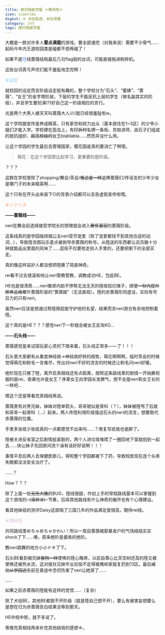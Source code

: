 ```yaml
---
title: 絶対階級学園 ＊鹰岭陸＊
icon: iconriku
digest: ※ 涉及剧透，未玩慎重
category: さ行
tags: 絶対階級学園
---
```






大概是一款对许多人**雷点满载**的游戏，要全部通完（对我来说）需要不少骨气……起码今年内王道校园类是碰都不想再碰了！

如果不是<font color="#6495ED">陸</font>线蔷薇结局最后几句flag般的台词，可能直接拖进粉碎机。

这些台词真亏声优们能不羞耻地念完啊！

<font color="#87CEFA">▣设定</font>

就校园的设定而言阶级设定挺有趣的，整个学校分为“石头”、“蜜蜂”、“蔷薇”、“女王”的金字塔阶层，下层的学生不能反抗上层的学生（嘛名副其实的阶级），并且学生要扮演(?)好自己这一阶级相应的言行。

光是两个大男人被天天叫蔷薇大人////就已经很羞耻啦w。

这个学院据宣传是养成精英，只有家世和财力出众（基本居住在1~3区）的少爷小姐们才能入学。学校建在孤岛上，有~~打折村~~名牌一条街、苏帕讲师、由石子们组成的抵抗组织、~~超高校级的~~女王blablabla……然而并没什么用。

让这个学园的学生最后去管理国家，樱花国是真的要消亡了啊喂。

> 萌花：在这个学园里比起学习，更重要的是阶级。

？？？

这群在学校里除了shopping/舞会/茶会/~~像追星一样~~追捧蔷薇们/传谣言的少年少女是哪门子的未来精英啊……

这个只有在开头出来装下○的背景介绍都可以去告虚假宣传啦喂。

<font color="#FFA07A">▣シナリオ</font>

**——蔷薇线——**

neri在舞会前选择接受学院长的馈赠就会进入~~奢侈富丽~~的蔷薇阶级。

这条线真的是学园版倾城公主neri受尽宠爱（除了宠爱都找不到其他合适的动词…），导致陸贪图玩乐差点被剥夺赤蔷薇的称号。从陸送的东西都让店员搬十分钟就能品出里面的风味了……逛街不仅要抢走别人手里的，还要把剩下的全部买走。

真的像这样监护人都没想把陸撕了简直神奇。

rei看不过去很温和地让neri管教管教，调教成功HE，包庇BE。

HE也是很清奇……neri像贤内助不停帮无法无天的陸收拾烂摊子，顺便~~一秒内提升修养品格~~攀升蔷薇阶层的“蔷薇姬”（无法直视）。陸的赤蔷薇形同虚设，实际有号召力的只有neri。

虽然neri应该是想通过帮陸擦屁股守护他的名望，结果而言neri游刃有余地控制着陸。

这个真的是HE？？？感觉neri下一秒就会被女王反攻KO…

**——石头线——**

蔷薇感觉是来试探玩家心灵的下限来着，石头线正常多——了！！！

石头里大家都有从重度神经病→神经病好转的趋势，萌花啊啊啊，临时茶会的时候觉得萌花和粉毛一言难尽，传出对neri不好的流言的时候还让粉毛问neri好暖。

绝阶现在只推了陸，离开启真相线还有点距离，按照这条路线里的剧情一开始撕校服的是rei，夜袭也许是女王？序章女王向学园长发脾气，想不会是neri和女王长的一样吧…

嗯这个还是等看完真相线再说。

蔷薇里有对黑兄妹，妹妹对陸单箭头，哥哥貌似是骨科（？），妹妹被陸甩了后就和哥哥一起骨科（…）起来。两人传陸利用阶级强迫石头的neri的流言，想要取代赤蔷薇的位置。

手里多张纸少张纸真的一点都感觉不出来吗……？用复写纸我也是醉了。

陸被关进反省室之后剧情挺紧脏的，两个人进垃圾堆爬了一圈回地下室就抱到一起去……快让妹子先回房间洗个澡有话好好说啊！！！

事情平息后两人去保健医那儿，得知整个学园都被下了药，导致校医现在连个头疼失眠都没法安全治疗了。

……？

How？？？

除了上面一些~~无伤大雅~~的BUG，陸线很甜，作初上手的常规路线基本可以掌握到这个游戏的~~（深井冰）~~节奏，后续其他路线有什么神奇的展开也有个心理建设。

看其他妹纸的测评Daisy这部隔了三国几年的作品满足度很高，期待rei线。

<font color="#D8BFD8">▣鹰岭陸</font>

共同路线里めちゃめちゃかわい！所以一周目蔷薇被那暴发户的气场结结实实shock了下……噢，原来绝阶是酱紫的绝阶。

教neri跳舞的地方小小ドキ了下。

石头BE看到被兄妹~~像狗一样~~使唤的陸心略疼，以前自尊心比天空树还高的陸又被使唤还被热水烫，这对报社兄妹毕业后指不定得被鹰岭家报复扔到13区。最后~~成功从学园逃生~~前在昏迷中念叨伤害了neri让她哭了……

……

如果之前赤蔷薇的陸能有这样的觉悟……（复杂）

除了犬役BE，其他BE都脱不开阶级（就是陸自己想不开），要么有被害妄想要么是想在归为赤蔷薇告白结果没等到那天。

HE中规中矩，就不多说了。

等推完真相线再来补完其他结局的感想☆。
